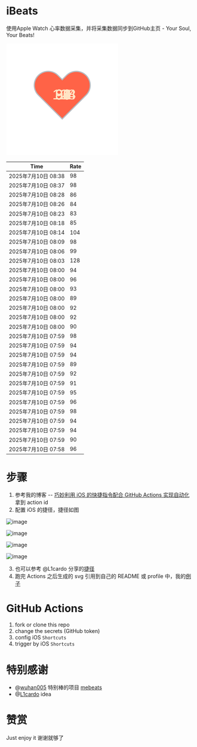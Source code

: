 # iBeats
使用Apple Watch 心率数据采集，并将采集数据同步到GitHub主页 - Your Soul, Your Beats!

![](./files/heart.svg)

<!--START_SECTION:my_heart_rate-->
| Time | Rate | 
 | ---- | ---- | 
| 2025年7月10日 08:38 | 98 |
| 2025年7月10日 08:37 | 98 |
| 2025年7月10日 08:28 | 86 |
| 2025年7月10日 08:26 | 84 |
| 2025年7月10日 08:23 | 83 |
| 2025年7月10日 08:18 | 85 |
| 2025年7月10日 08:14 | 104 |
| 2025年7月10日 08:09 | 98 |
| 2025年7月10日 08:06 | 99 |
| 2025年7月10日 08:03 | 128 |
| 2025年7月10日 08:00 | 94 |
| 2025年7月10日 08:00 | 96 |
| 2025年7月10日 08:00 | 93 |
| 2025年7月10日 08:00 | 89 |
| 2025年7月10日 08:00 | 92 |
| 2025年7月10日 08:00 | 92 |
| 2025年7月10日 08:00 | 90 |
| 2025年7月10日 07:59 | 98 |
| 2025年7月10日 07:59 | 94 |
| 2025年7月10日 07:59 | 94 |
| 2025年7月10日 07:59 | 89 |
| 2025年7月10日 07:59 | 92 |
| 2025年7月10日 07:59 | 91 |
| 2025年7月10日 07:59 | 95 |
| 2025年7月10日 07:59 | 96 |
| 2025年7月10日 07:59 | 98 |
| 2025年7月10日 07:59 | 94 |
| 2025年7月10日 07:59 | 94 |
| 2025年7月10日 07:59 | 90 |
| 2025年7月10日 07:58 | 96 |

<!--END_SECTION:my_heart_rate-->

# 步骤
1. 参考我的博客 -- [巧妙利用 iOS 的快捷指令配合 GitHub Actions 实现自动化](https://github.com/yihong0618/gitblog/issues/198) 拿到 action id
2. 配置 iOS 的捷径，捷径如图

![image](https://user-images.githubusercontent.com/15976103/122154218-0db0b480-ce97-11eb-93bb-5aec07c558dc.png)

![image](https://user-images.githubusercontent.com/15976103/122154236-186b4980-ce97-11eb-8e4b-70551a0391ae.png)

![image](https://user-images.githubusercontent.com/15976103/122154268-2d47dd00-ce97-11eb-902e-3acf292265a9.png)

![image](https://user-images.githubusercontent.com/15976103/122174055-fa144680-ceb4-11eb-9be2-3eb83cd516f7.png)

3. 也可以参考 @L1cardo 分享的[捷径](https://www.icloud.com/shortcuts/6ab6047b459c41ad822ad6b94b1c03d4)
4. 跑完 Actions 之后生成的 svg 引用到自己的 README 或 profile 中，我的[例子](https://github.com/yihong0618) 

# GitHub Actions

1. fork or clone this repo
2. change the secrets (GitHub token)
3. config iOS `Shortcuts` 
4. trigger by iOS `Shortcuts`

# 特别感谢
- @[wuhan005](https://github.com/wuhan005) 特别棒的项目 [mebeats](https://github.com/wuhan005/mebeats)
- @[L1cardo](https://github.com/L1cardo) idea

# 赞赏
Just enjoy it
谢谢就够了
